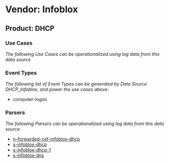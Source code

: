 Vendor: Infoblox
================
Product: DHCP
-------------

### Use Cases

_The following Use Cases can be operationalized using log data from this data source_



### Event Types

_The following list of Event Types can be generated by Data Source DHCP_Infoblox, and power the use cases above:_

- computer-logon


### Parsers

_The following Parsers can be operationalized using log data from this data source_

* [n-forwarded-cef-infoblox-dhcp](parserContent_n-forwarded-cef-infoblox-dhcp.md)
* [s-infoblox-dhcp](parserContent_s-infoblox-dhcp.md)
* [s-infoblox-dhcp-1](parserContent_s-infoblox-dhcp-1.md)
* [s-infoblox-dns](parserContent_s-infoblox-dns.md)
